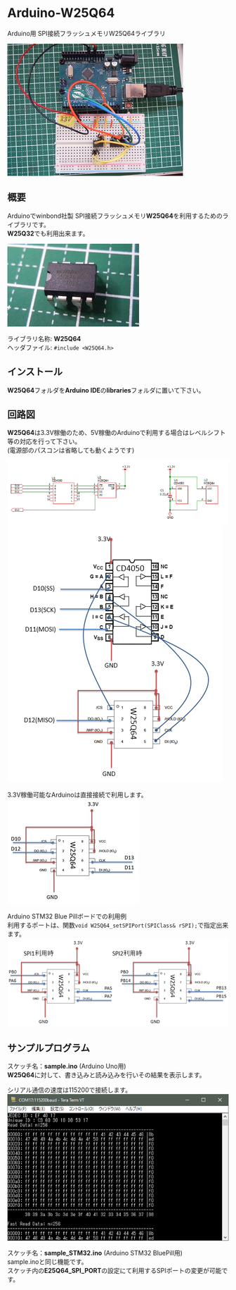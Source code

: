 # Arduino-W25Q64
Arduino用 SPI接続フラッシュメモリW25Q64ライブラリ  

![結線図](img/demo.jpg)  

## 概要
Arduinoでwinbond社製 SPI接続フラッシュメモリ**W25Q64**を利用するためのライブラリです。  
**W25Q32**でも利用出来ます。  

![W25Q64 DIP](img/W25Q64.jpg)  


ライブラリ名称: **W25Q64**  
ヘッダファイル: `#include <W25Q64.h>`  

## インストール
**W25Q64**フォルダを**Arduino IDE**の**libraries**フォルダに置いて下さい。  

## 回路図
**W25Q64**は3.3V稼働のため、5V稼働のArduinoで利用する場合はレベルシフト等の対応を行って下さい。  
(電源部のパスコンは省略しても動くようです)  

![回路図](img/Schematic1.png)  
![接続図](img/Schematic2.png)  

3.3V稼働可能なArduinoは直接接続で利用します。  
![接続図2](img/Schematic3.jpg)  



Arduino STM32 Blue Pillボードでの利用例  
利用するポートは、関数`void W25Q64_setSPIPort(SPIClass& rSPI);`で指定出来ます。  
![接続図2](img/Schematic4.png)   



## サンプルプログラム

スケッチ名：**sample.ino**  (Arduino Uno用)  
**W25Q64**に対して、書き込みと読み込みを行いその結果を表示します。    

シリアル通信の速度は115200で接続します。  
![接続図](img/sample_console.png)  

スケッチ名：**sample_STM32.ino**  (Arduino STM32 BluePill用)  
sample.inoと同じ機能です。  
スケッチ内の**E25Q64_SPI_PORT**の設定にて利用するSPIポートの変更が可能です。  


